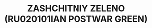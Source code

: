 ---
layout: product
title: "ZASHCHITNIY ZELENO (RU020101IAN POSTWAR GREEN)"
price: "300" 
desc: "Akrilna boja 17mL"
img_path: "/assets/img/A.MIG-0083.jpg"
brand: "AMMO"
available: true
special_offer: false
new: false
soon: false
cat: "020000"
subcat: "020100"
subsubcat: "020101"
sifra: "A.MIG-0083"
popular: false
---